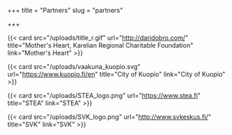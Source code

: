 +++
title = "Partners"
slug = "partners"

+++

<div class="cards-grid">

{{< card src="/uploads/title_r.gif" url="http://daridobro.com/" title="Mother's Heart, Karelian Regional Charitable Foundation" link="Mother's Heart" >}}

{{< card src="/uploads/vaakuna_kuopio.svg" url="https://www.kuopio.fi/en" title="City of Kuopio" link="City of Kuopio" >}}

{{< card src="/uploads/STEA_logo.png" url="https://www.stea.fi" title="STEA" link="STEA" >}}

{{< card src="/uploads/SVK_logo.png" url="http://www.svkeskus.fi/" title="SVK" link="SVK" >}}

</div>

